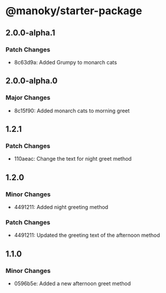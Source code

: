 # @manoky/starter-package

## 2.0.0-alpha.1

### Patch Changes

- 8c63d9a: Added Grumpy to monarch cats

## 2.0.0-alpha.0

### Major Changes

- 8c15f90: Added monarch cats to morning greet

## 1.2.1

### Patch Changes

- 110aeac: Change the text for night greet method


## 1.2.0

### Minor Changes

- 4491211: Added night greeting method

### Patch Changes

- 4491211: Updated the greeting text of the afternoon method

## 1.1.0

### Minor Changes

- 0596b5e: Added a new afternoon greet method
